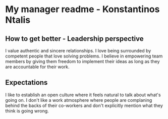 # My manager readme - Konstantinos Ntalis

## How to get better - Leadership perspective

I value authentic and sincere relationships. I love being surrounded by competent people that love solving problems. I believe in empowering team members by giving them freedom to implement their ideas as long as they are accountable for their work.

## Expectations

I like to establish an open culture where it feels natural to talk about what's going on. I don't like a work atmosphere where people are complaning behind the backs of their co-workers and don't explicitly mention what they think is going wrong.
